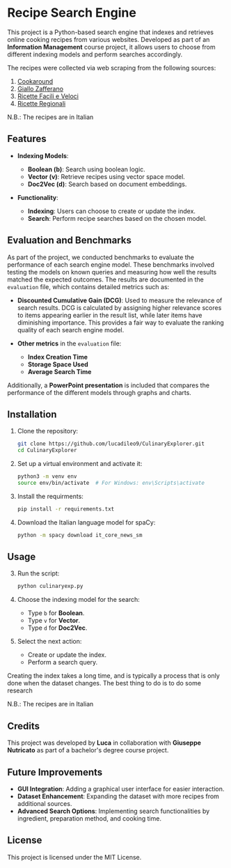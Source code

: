 # Recipe Search Engine

This project is a Python-based search engine that indexes and retrieves online cooking recipes from various websites. Developed as part of an **Information Management** course project, it allows users to choose from different indexing models and perform searches accordingly.

The recipes were collected via web scraping from the following sources:
1. [Cookaround](https://www.cookaround.com/)
2. [Giallo Zafferano](https://www.giallozafferano.it/)
3. [Ricette Facili e Veloci](http://www.ricettefacilieveloci.it/)
4. [Ricette Regionali](http://www.ricetteregionali.net/)

N.B.: The recipes are in Italian

## Features

- **Indexing Models**:
  - **Boolean (b)**: Search using boolean logic.
  - **Vector (v)**: Retrieve recipes using vector space model.
  - **Doc2Vec (d)**: Search based on document embeddings.

- **Functionality**:
  - **Indexing**: Users can choose to create or update the index.
  - **Search**: Perform recipe searches based on the chosen model.

## Evaluation and Benchmarks

As part of the project, we conducted benchmarks to evaluate the performance of each search engine model. These benchmarks involved testing the models on known queries and measuring how well the results matched the expected outcomes. The results are documented in the `evaluation` file, which contains detailed metrics such as:

- **Discounted Cumulative Gain (DCG)**: Used to measure the relevance of search results. DCG is calculated by assigning higher relevance scores to items appearing earlier in the result list, while later items have diminishing importance. This provides a fair way to evaluate the ranking quality of each search engine model.
  
- **Other metrics** in the `evaluation` file:
  - **Index Creation Time**
  - **Storage Space Used**
  - **Average Search Time**

Additionally, a **PowerPoint presentation** is included that compares the performance of the different models through graphs and charts.

## Installation

1. Clone the repository:
   ```bash
   git clone https://github.com/lucadileo9/CulinaryExplorer.git
   cd CulinaryExplorer
   ```

2. Set up a virtual environment and activate it:
   ```bash
   python3 -m venv env
   source env/bin/activate  # For Windows: env\Scripts\activate
   ```
3. Install the requirments:
    ```bash
   pip install -r requirements.txt
   ```
4. Download the Italian language model for spaCy:                                                                                                                          
   ```bash
   python -m spacy download it_core_news_sm
   ```
## Usage
  
3. Run the script:
   ```bash
   python culinaryexp.py
   ```

4. Choose the indexing model for the search:
   - Type `b` for **Boolean**.
   - Type `v` for **Vector**.
   - Type `d` for **Doc2Vec**.

5. Select the next action:
   - Create or update the index.
   - Perform a search query.
   
Creating the index takes a long time, and is typically a process that is only done when the dataset changes. The best thing to do is to do some research

N.B.: The recipes are in Italian

## Credits

This project was developed by **Luca** in collaboration with **Giuseppe Nutricato** as part of a bachelor's degree course project.

## Future Improvements
- **GUI Integration**: Adding a graphical user interface for easier interaction.
- **Dataset Enhancement**: Expanding the dataset with more recipes from additional sources.
- **Advanced Search Options**: Implementing search functionalities by ingredient, preparation method, and cooking time.

## License
This project is licensed under the MIT License.
